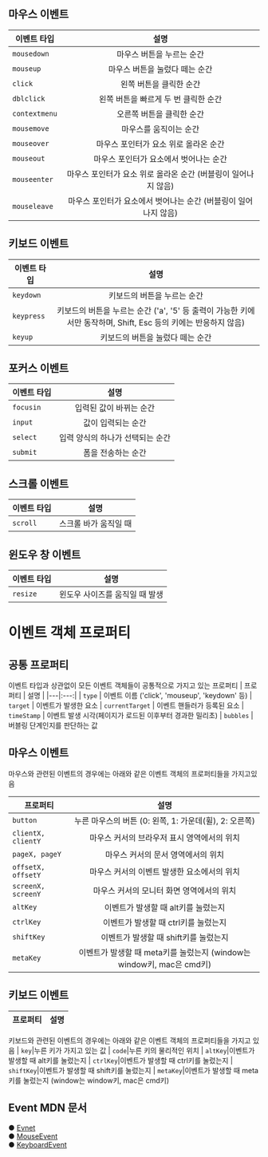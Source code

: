 ## 마우스 이벤트

| 이벤트 타입 | 설명 | 
|---|:---:|
| `mousedown` | 마우스 버튼을 누르는 순간
| `mouseup` | 마우스 버튼을 눌렀다 떼는 순간
| `click` | 왼쪽 버튼을 클릭한 순간
| `dblclick` | 왼쪽 버튼을 빠르게 두 번 클릭한 순간
| `contextmenu` | 오른쪽 버튼을 클릭한 순간
| `mousemove` | 마우스를 움직이는 순간
| `mouseover` | 마우스 포인터가 요소 위로 올라온 순간
| `mouseout` | 마우스 포인터가 요소에서 벗어나는 순간
| `mouseenter` | 마우스 포인터가 요소 위로 올라온 순간 (버블링이 일어나지 않음)
| `mouseleave` | 마우스 포인터가 요소에서 벗어나는 순간 (버블링이 일어나지 않음)

## 키보드 이벤트

| 이벤트 타입 | 설명 | 
|---|:---:|
| `keydown` | 키보드의 버튼을 누르는 순간
| `keypress` | 키보드의 버튼을 누르는 순간 ('a', '5' 등 출력이 가능한 키에서만 동작하며, Shift, Esc 등의 키에는 반응하지 않음)
| `keyup` | 키보드의 버튼을 눌렀다 떼는 순간

## 포커스 이벤트

| 이벤트 타입 | 설명 | 
|---|:---:|
| `focusin` | 입력된 값이 바뀌는 순간
| `input` | 값이 입력되는 순간
| `select` | 입력 양식의 하나가 선택되는 순간
| `submit` | 폼을 전송하는 순간

## 스크롤 이벤트
| 이벤트 타입 | 설명 | 
|---|:---:|
| `scroll` | 스크롤 바가 움직일 때
## 윈도우 창 이벤트
| 이벤트 타입 | 설명 | 
|---|:---:|
| `resize` | 윈도우 사이즈를 움직일 때 발생


# 이벤트 객체 프로퍼티

## 공통 프로퍼티
이벤트 타입과 상관없이 모든 이벤트 객체들이 공통적으로 가지고 있는 프로퍼티
| 프로퍼티 | 설명 | 
|---|:---:|
| `type` | 이벤트 이름 ('click', 'mouseup', 'keydown' 등)
| `target` | 이벤트가 발생한 요소
| `currentTarget` | 이벤트 핸들러가 등록된 요소
| `timeStamp` | 이벤트 발생 시각(페이지가 로드된 이후부터 경과한 밀리초)
| `bubbles` | 버블링 단계인지를 판단하는 값

## 마우스 이벤트
마우스와 관련된 이벤트의 경우에는 아래와 같은 이벤트 객체의 프로퍼티들을 가지고있음

| 프로퍼티 | 설명 | 
|---|:---:|
| `button`|	누른 마우스의 버튼 (0: 왼쪽, 1: 가운데(휠), 2: 오른쪽)
| `clientX, clientY`|마우스 커서의 브라우저 표시 영역에서의 위치
| `pageX, pageY`|마우스 커서의 문서 영역에서의 위치
| `offsetX, offsetY`|마우스 커서의 이벤트 발생한 요소에서의 위치
| `screenX, screenY`|마우스 커서의 모니터 화면 영역에서의 위치
| `altKey`|이벤트가 발생할 때 alt키를 눌렀는지
| `ctrlKey`|이벤트가 발생할 때 ctrl키를 눌렀는지
| `shiftKey`|이벤트가 발생할 때 shift키를 눌렀는지
| `metaKey`|이벤트가 발생할 때 meta키를 눌렀는지 (window는 window키, mac은 cmd키)

## 키보드 이벤트
| 프로퍼티 | 설명 | 
|---|:---:|
키보드와 관련된 이벤트의 경우에는 아래와 같은 이벤트 객체의 프로퍼티들을 가지고 있음
| `key`|누른 키가 가지고 있는 값
| `code`|누른 키의 물리적인 위치
| `altKey`|이벤트가 발생할 때 alt키를 눌렀는지
| `ctrlKey`|이벤트가 발생할 때 ctrl키를 눌렀는지
| `shiftKey`|이벤트가 발생할 때 shift키를 눌렀는지
| `metaKey`|이벤트가 발생할 때 meta키를 눌렀는지 (window는 window키, mac은 cmd키)

## Event MDN 문서 

● [Evnet](https://developer.mozilla.org/en-US/docs/Web/API/Event) <br/>
● [MouseEvent](https://developer.mozilla.org/en-US/docs/Web/API/MouseEvent)<br/>
● [KeyboardEvent](https://developer.mozilla.org/en-US/docs/Web/API/KeyboardEvent)<br/>

